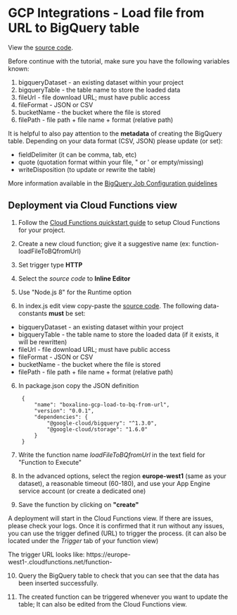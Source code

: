 # GCP Integrations - Load file from URL to BigQuery table

View the [source code][code].

[code]: ./index.js

Before continue with the tutorial, make sure you have the following variables known:
1. bigqueryDataset - an existing dataset within your project 
2. bigqueryTable   - the table name to store the loaded data
3. fileUrl         - file download URL; must have public access 
4. fileFormat      - JSON or CSV
5. bucketName      - the bucket where the file is stored
6. filePath        - file path + file name + format (relative path)

It is helpful to also pay attention to the **metadata** of creating the BigQuery table.
Depending on your data format (CSV, JSON) please update (or set):
- fieldDelimiter (it can be comma, tab, etc)
- quote (quotation format within your file, " or ' or empty/missing)
- writeDisposition (to update or rewrite the table)

More information available in the [BigQuery Job Configuration guidelines]

## Deployment via Cloud Functions view

1. Follow the [Cloud Functions quickstart guide] to setup Cloud
Functions for your project.

2. Create a new cloud function; give it a suggestive name (ex:  function-loadFileToBQfromUrl)

3. Set trigger type **HTTP**

4. Select the _source code_ to **Inline Editor**

5. Use "Node.js 8" for the Runtime option

5. In index.js edit view copy-paste the [source code][code]. The following data-constants **must** be set:
- bigqueryDataset - an existing dataset within your project 
- bigqueryTable   - the table name to store the loaded data (if it exists, it will be rewritten)
- fileUrl         - file download URL; must have public access 
- fileFormat      - JSON or CSV
- bucketName      - the bucket where the file is stored
- filePath        - file path + file name + format (relative path)

6. In package.json copy the JSON definition


        {
            "name": "boxalino-gcp-load-to-bq-from-url",
            "version": "0.0.1",
            "dependencies": {
                "@google-cloud/bigquery": "^1.3.0",
                "@google-cloud/storage": "1.6.0"
            }
        }

7. Write the function name *loadFileToBQfromUrl* in the text field for "Function to Execute"

8. In the advanced options, select the region **europe-west1** (same as your dataset), a reasonable timeout (60-180), and use your App Engine service account (or create a dedicated one)
    
9. Save the function by clicking on **"create"**

A deployment will start in the Cloud Functions view. If there are issues, please check your logs. Once it is confirmed that it run without any issues, you can use the trigger defined (URL) to trigger the process. (it can also be located under the _Trigger_ tab of your function view)

The trigger URL looks like: https://europe-west1-<project-id>.cloudfunctions.net/function-<function-name>

10. Query the BigQuery table to check that you can see that the data has been inserted successfully.

11. The created function can be triggered whenever you want to update the table; It can also be edited from the Cloud Functions view.


[Cloud Functions quickstart guide]: https://cloud.google.com/functions/docs/quickstart-console
[BigQuery Job Configuration guidelines]: https://cloud.google.com/bigquery/docs/reference/rest/v2/Job#JobConfigurationLoad